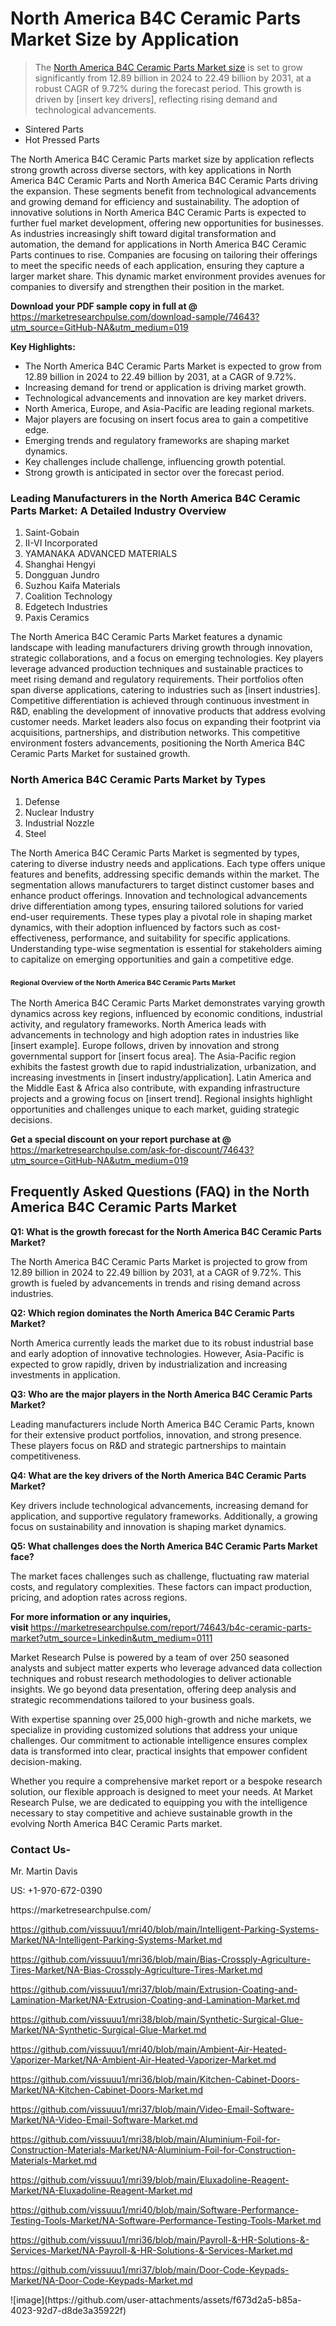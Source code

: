 <h1>North America B4C Ceramic Parts Market&nbsp;Size by Application</h1><blockquote><p>The <a href="https://marketresearchpulse.com/download-sample/74643?utm_source=GitHub-NA&amp;utm_medium=019">North America B4C Ceramic Parts Market size</a> is set to grow significantly from 12.89 billion in 2024 to 22.49 billion by 2031, at a robust CAGR of 9.72% during the forecast period. This growth is driven by [insert key drivers], reflecting rising demand and technological advancements.</p></blockquote><ul><li>Sintered Parts<li> Hot Pressed Parts</li></ul><p>The North America B4C Ceramic Parts market size by application reflects strong growth across diverse sectors, with key applications in North America B4C Ceramic Parts and North America B4C Ceramic Parts driving the expansion. These segments benefit from technological advancements and growing demand for efficiency and sustainability. The adoption of innovative solutions in North America B4C Ceramic Parts is expected to further fuel market development, offering new opportunities for businesses. As industries increasingly shift toward digital transformation and automation, the demand for applications in North America B4C Ceramic Parts continues to rise. Companies are focusing on tailoring their offerings to meet the specific needs of each application, ensuring they capture a larger market share. This dynamic market environment provides avenues for companies to diversify and strengthen their position in the market.</p><p><strong>Download your PDF sample copy in full at @ </strong><a href="https://marketresearchpulse.com/download-sample/74643?utm_source=GitHub-NA&amp;utm_medium=019">https://marketresearchpulse.com/download-sample/74643?utm_source=GitHub-NA&amp;utm_medium=019</a></p><p><strong>Key Highlights: </strong></p><ul><li>The North America B4C Ceramic Parts Market is expected to grow from 12.89 billion in 2024 to 22.49 billion by 2031, at a CAGR of 9.72%.</li><li>Increasing demand for trend or application is driving market growth.</li><li>Technological advancements and innovation are key market drivers.</li><li>North America, Europe, and Asia-Pacific are leading regional markets.</li><li>Major players are focusing on insert focus area to gain a competitive edge.</li><li>Emerging trends and regulatory frameworks are shaping market dynamics.</li><li>Key challenges include challenge, influencing growth potential.</li><li>Strong growth is anticipated in sector over the forecast period.</li></ul><h3>Leading Manufacturers in the North America B4C Ceramic Parts Market: A Detailed Industry Overview</h3><ol><li>Saint-Gobain</li><li>II-VI Incorporated</li><li>YAMANAKA ADVANCED MATERIALS</li><li>Shanghai Hengyi</li><li>Dongguan Jundro</li><li>Suzhou Kaifa Materials</li><li>Coalition Technology</li><li>Edgetech Industries</li><li>Paxis Ceramics</li></ol><div class="flex max-w-full flex-col flex-grow"><div class="min-h-8 text-message flex w-full flex-col items-end gap-2 whitespace-normal break-words [.text-message+&amp;]:mt-5" dir="auto" data-message-author-role="assistant" data-message-id="fd8432e4-4910-450d-b182-61b7bfb0a01f" data-message-model-slug="gpt-4o"><div class="flex w-full flex-col gap-1 empty:hidden first:pt-[3px]"><div class="markdown prose w-full break-words dark:prose-invert light"><p>The North America B4C Ceramic Parts Market features a dynamic landscape with leading manufacturers driving growth through innovation, strategic collaborations, and a focus on emerging technologies. Key players leverage advanced production techniques and sustainable practices to meet rising demand and regulatory requirements. Their portfolios often span diverse applications, catering to industries such as [insert industries]. Competitive differentiation is achieved through continuous investment in R&amp;D, enabling the development of innovative products that address evolving customer needs. Market leaders also focus on expanding their footprint via acquisitions, partnerships, and distribution networks. This competitive environment fosters advancements, positioning the North America B4C Ceramic Parts Market for sustained growth.</p></div></div></div></div><h3>North America B4C Ceramic Parts Market by Types</h3><ol><li>Defense<li> Nuclear Industry<li> Industrial Nozzle<li> Steel</li></ol><div class="flex max-w-full flex-col flex-grow"><div class="min-h-8 text-message flex w-full flex-col items-end gap-2 whitespace-normal break-words [.text-message+&amp;]:mt-5" dir="auto" data-message-author-role="assistant" data-message-id="084470be-0bb7-4664-bddf-5156b4f41249" data-message-model-slug="gpt-4o-mini"><div class="flex w-full flex-col gap-1 empty:hidden first:pt-[3px]"><div class="markdown prose w-full break-words dark:prose-invert light"><p>The North America B4C Ceramic Parts Market is segmented by types, catering to diverse industry needs and applications. Each type offers unique features and benefits, addressing specific demands within the market. The segmentation allows manufacturers to target distinct customer bases and enhance product offerings. Innovation and technological advancements drive differentiation among types, ensuring tailored solutions for varied end-user requirements. These types play a pivotal role in shaping market dynamics, with their adoption influenced by factors such as cost-effectiveness, performance, and suitability for specific applications. Understanding type-wise segmentation is essential for stakeholders aiming to capitalize on emerging opportunities and gain a competitive edge.</p></div></div></div></div><h3><span style="font-size: 11px;">Regional Overview of the North America B4C Ceramic Parts Market</span></h3><div class="flex max-w-full flex-col flex-grow"><div class="min-h-8 text-message flex w-full flex-col items-end gap-2 whitespace-normal break-words [.text-message+&amp;]:mt-5" dir="auto" data-message-author-role="assistant" data-message-id="e9038762-ce64-4e30-91c9-9bd413514231" data-message-model-slug="gpt-4o-mini"><div class="flex w-full flex-col gap-1 empty:hidden first:pt-[3px]"><div class="markdown prose w-full break-words dark:prose-invert light"><p>The North America B4C Ceramic Parts Market demonstrates varying growth dynamics across key regions, influenced by economic conditions, industrial activity, and regulatory frameworks. North America leads with advancements in technology and high adoption rates in industries like [insert example]. Europe follows, driven by innovation and strong governmental support for [insert focus area]. The Asia-Pacific region exhibits the fastest growth due to rapid industrialization, urbanization, and increasing investments in [insert industry/application]. Latin America and the Middle East &amp; Africa also contribute, with expanding infrastructure projects and a growing focus on [insert trend]. Regional insights highlight opportunities and challenges unique to each market, guiding strategic decisions.</p></div></div></div></div><p><strong>Get a special discount on your report purchase at @ </strong><a href="https://marketresearchpulse.com/ask-for-discount/74643?utm_source=GitHub-NA&amp;utm_medium=019">https://marketresearchpulse.com/ask-for-discount/74643?utm_source=GitHub-NA&amp;utm_medium=019</a></p><h2>Frequently Asked Questions (FAQ) in the North America B4C Ceramic Parts Market</h2><p><strong>Q1: What is the growth forecast for the North America B4C Ceramic Parts Market?</strong></p><p>The North America B4C Ceramic Parts Market is projected to grow from 12.89 billion in 2024 to 22.49 billion by 2031, at a CAGR of 9.72%. This growth is fueled by advancements in trends and rising demand across industries.</p><p><strong>Q2: Which region dominates the North America B4C Ceramic Parts Market?</strong></p><p>North America currently leads the market due to its robust industrial base and early adoption of innovative technologies. However, Asia-Pacific is expected to grow rapidly, driven by industrialization and increasing investments in application.</p><p><strong>Q3: Who are the major players in the North America B4C Ceramic Parts Market?</strong></p><p>Leading manufacturers include North America B4C Ceramic Parts, known for their extensive product portfolios, innovation, and strong presence. These players focus on R&amp;D and strategic partnerships to maintain competitiveness.</p><p><strong>Q4: What are the key drivers of the North America B4C Ceramic Parts Market?</strong></p><p>Key drivers include technological advancements, increasing demand for application, and supportive regulatory frameworks. Additionally, a growing focus on sustainability and innovation is shaping market dynamics.</p><p><strong>Q5: What challenges does the North America B4C Ceramic Parts Market face?</strong></p><p>The market faces challenges such as challenge, fluctuating raw material costs, and regulatory complexities. These factors can impact production, pricing, and adoption rates across regions.</p><p><strong>For more information or any inquiries, visit&nbsp;</strong><a href="https://marketresearchpulse.com/report/74643/b4c-ceramic-parts-market?utm_source=Linkedin&utm_medium=0111">https://marketresearchpulse.com/report/74643/b4c-ceramic-parts-market?utm_source=Linkedin&utm_medium=0111</a></p><p>Market Research Pulse is powered by a team of over 250 seasoned analysts and subject matter experts who leverage advanced data collection techniques and robust research methodologies to deliver actionable insights. We go beyond data presentation, offering deep analysis and strategic recommendations tailored to your business goals.</p><p>With expertise spanning over 25,000 high-growth and niche markets, we specialize in providing customized solutions that address your unique challenges. Our commitment to actionable intelligence ensures complex data is transformed into clear, practical insights that empower confident decision-making.</p><p>Whether you require a comprehensive market report or a bespoke research solution, our flexible approach is designed to meet your needs. At Market Research Pulse, we are dedicated to equipping you with the intelligence necessary to stay competitive and achieve sustainable growth in the evolving North America B4C Ceramic Parts market.</p><h3><strong>Contact Us-</strong></h3><p>Mr. Martin Davis</p><p>US: +1-970-672-0390</p><p>https://marketresearchpulse.com/</p><p><a href="https://github.com/vissuuu1/mri40/blob/main/Intelligent-Parking-Systems-Market/NA-Intelligent-Parking-Systems-Market.md">https://github.com/vissuuu1/mri40/blob/main/Intelligent-Parking-Systems-Market/NA-Intelligent-Parking-Systems-Market.md</a></p><p><a href="https://github.com/vissuuu1/mri36/blob/main/Bias-Crossply-Agriculture-Tires-Market/NA-Bias-Crossply-Agriculture-Tires-Market.md">https://github.com/vissuuu1/mri36/blob/main/Bias-Crossply-Agriculture-Tires-Market/NA-Bias-Crossply-Agriculture-Tires-Market.md</a></p><p><a href="https://github.com/vissuuu1/mri37/blob/main/Extrusion-Coating-and-Lamination-Market/NA-Extrusion-Coating-and-Lamination-Market.md">https://github.com/vissuuu1/mri37/blob/main/Extrusion-Coating-and-Lamination-Market/NA-Extrusion-Coating-and-Lamination-Market.md</a></p><p><a href="https://github.com/vissuuu1/mri38/blob/main/Synthetic-Surgical-Glue-Market/NA-Synthetic-Surgical-Glue-Market.md">https://github.com/vissuuu1/mri38/blob/main/Synthetic-Surgical-Glue-Market/NA-Synthetic-Surgical-Glue-Market.md</a></p><p><a href="https://github.com/vissuuu1/mri40/blob/main/Ambient-Air-Heated-Vaporizer-Market/NA-Ambient-Air-Heated-Vaporizer-Market.md">https://github.com/vissuuu1/mri40/blob/main/Ambient-Air-Heated-Vaporizer-Market/NA-Ambient-Air-Heated-Vaporizer-Market.md</a></p><p><a href="https://github.com/vissuuu1/mri36/blob/main/Kitchen-Cabinet-Doors-Market/NA-Kitchen-Cabinet-Doors-Market.md">https://github.com/vissuuu1/mri36/blob/main/Kitchen-Cabinet-Doors-Market/NA-Kitchen-Cabinet-Doors-Market.md</a></p><p><a href="https://github.com/vissuuu1/mri37/blob/main/Video-Email-Software-Market/NA-Video-Email-Software-Market.md">https://github.com/vissuuu1/mri37/blob/main/Video-Email-Software-Market/NA-Video-Email-Software-Market.md</a></p><p><a href="https://github.com/vissuuu1/mri38/blob/main/Aluminium-Foil-for-Construction-Materials-Market/NA-Aluminium-Foil-for-Construction-Materials-Market.md">https://github.com/vissuuu1/mri38/blob/main/Aluminium-Foil-for-Construction-Materials-Market/NA-Aluminium-Foil-for-Construction-Materials-Market.md</a></p><p><a href="https://github.com/vissuuu1/mri39/blob/main/Eluxadoline-Reagent-Market/NA-Eluxadoline-Reagent-Market.md">https://github.com/vissuuu1/mri39/blob/main/Eluxadoline-Reagent-Market/NA-Eluxadoline-Reagent-Market.md</a></p><p><a href="https://github.com/vissuuu1/mri40/blob/main/Software-Performance-Testing-Tools-Market/NA-Software-Performance-Testing-Tools-Market.md">https://github.com/vissuuu1/mri40/blob/main/Software-Performance-Testing-Tools-Market/NA-Software-Performance-Testing-Tools-Market.md</a></p><p><a href="https://github.com/vissuuu1/mri36/blob/main/Payroll-&-HR-Solutions-&-Services-Market/NA-Payroll-&-HR-Solutions-&-Services-Market.md">https://github.com/vissuuu1/mri36/blob/main/Payroll-&-HR-Solutions-&-Services-Market/NA-Payroll-&-HR-Solutions-&-Services-Market.md</a></p><p><a href="https://github.com/vissuuu1/mri37/blob/main/Door-Code-Keypads-Market/NA-Door-Code-Keypads-Market.md">https://github.com/vissuuu1/mri37/blob/main/Door-Code-Keypads-Market/NA-Door-Code-Keypads-Market.md</a></p>
![image](https://github.com/user-attachments/assets/f673d2a5-b85a-4023-92d7-d8de3a35922f)
